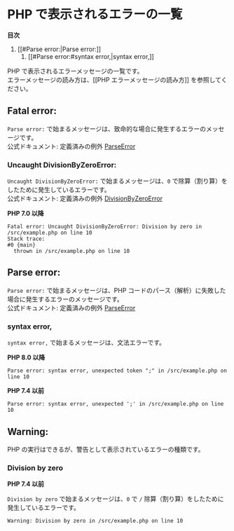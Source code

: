 # PHP で表示されるエラーの一覧

**目次**

1. [[#Parse error:|Parse error:]]
	1. [[#Parse error:#syntax error,|syntax error,]]

PHP で表示されるエラーメッセージの一覧です。  
エラーメッセージの読み方は、[[PHP エラーメッセージの読み方]] を参照してください。

## Fatal error:

`Parse error:` で始まるメッセージは、致命的な場合に発生するエラーのメッセージです。  
公式ドキュメント: 定義済みの例外 [ParseError]

### Uncaught DivisionByZeroError:

`Uncaught DivisionByZeroError:` で始まるメッセージは、`0` で除算（割り算）をしたために発生しているエラーです。  
公式ドキュメント: 定義済みの例外 [DivisionByZeroError]

**PHP 7.0 以降**

```log
Fatal error: Uncaught DivisionByZeroError: Division by zero in /src/example.php on line 10
Stack trace:
#0 {main}
  thrown in /src/example.php on line 10
```

## Parse error:

`Parse error:` で始まるメッセージは、PHP コードのパース（解析）に失敗した場合に発生するエラーのメッセージです。  
公式ドキュメント: 定義済みの例外 [ParseError]

### syntax error,

`syntax error,` で始まるメッセージは、文法エラーです。

**PHP 8.0 以降**

```log
Parse error: syntax error, unexpected token ";" in /src/example.php on line 10
```

**PHP 7.4 以前**

```log
Parse error: syntax error, unexpected ';' in /src/example.php on line 10
```

## Warning:

PHP の実行はできるが、警告として表示されているエラーの種類です。

### Division by zero

**PHP 7.4 以前**

`Division by zero` で始まるメッセージは、`0` で `/` 除算（割り算）をしたために発生しているエラーです。

```log
Warning: Division by zero in /src/example.php on line 10
```

[ArgumentCountError]: <https://www.php.net/manual/ja/class.argumentcounterror.php>
[ArithmeticError]: <https://www.php.net/manual/ja/class.arithmeticerror.php>
[AssertionError]: <https://www.php.net/manual/ja/class.assertionerror.php>
[DivisionByZeroError]: <https://www.php.net/manual/ja/class.divisionbyzeroerror.php>
[CompileError]: <https://www.php.net/manual/ja/class.compileerror.php>
[ParseError]: <https://www.php.net/manual/ja/class.parseerror.php>
[TypeError]: <https://www.php.net/manual/ja/class.typeerror.php>
[ValueError]: <https://www.php.net/manual/ja/class.valueerror.php>
[UnhandledMatchError]: <https://www.php.net/manual/ja/class.valueerror.php>
[FiberError]: <https://www.php.net/manual/ja/class.fibererror.php>
